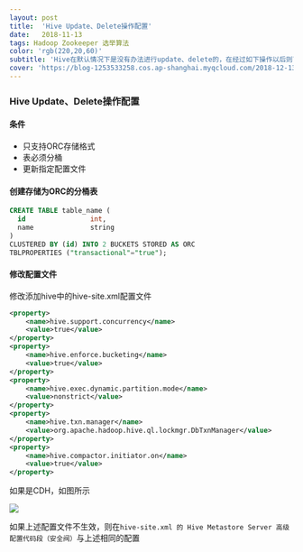 ```yaml
---
layout: post
title:  'Hive Update、Delete操作配置'
date:   2018-11-13
tags: Hadoop Zookeeper 选举算法
color: 'rgb(220,20,60)'
subtitle: 'Hive在默认情况下是没有办法进行update、delete的，在经过如下操作以后则可以进行以上操作'
cover: 'https://blog-1253533258.cos.ap-shanghai.myqcloud.com/2018-12-13/hive-conf.png'
---
```




### Hive Update、Delete操作配置

####  条件

- 只支持ORC存储格式
- 表必须分桶
- 更新指定配置文件

#### 创建存储为ORC的分桶表

```sql
CREATE TABLE table_name (
  id                int,
  name              string
)
CLUSTERED BY (id) INTO 2 BUCKETS STORED AS ORC
TBLPROPERTIES ("transactional"="true");
```

#### 修改配置文件

修改添加hive中的hive-site.xml配置文件

```xml
<property>
    <name>hive.support.concurrency</name>
    <value>true</value>
</property>
<property>
    <name>hive.enforce.bucketing</name>
    <value>true</value>
</property>
<property>
    <name>hive.exec.dynamic.partition.mode</name>
    <value>nonstrict</value>
</property>
<property>
    <name>hive.txn.manager</name>
    <value>org.apache.hadoop.hive.ql.lockmgr.DbTxnManager</value>
</property>
<property>
    <name>hive.compactor.initiator.on</name>
    <value>true</value>
</property>
```

如果是CDH，如图所示

![](https://blog-1253533258.cos.ap-shanghai.myqcloud.com/2018-12-13/hive-conf.png)

如果上述配置文件不生效，则在`hive-site.xml 的 Hive Metastore Server 高级配置代码段（安全阀）`与上述相同的配置